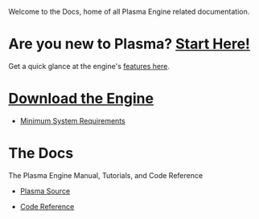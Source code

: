 
Welcome to the Docs, home of all Plasma Engine related documentation. 

 # Are you new to Plasma? [Start Here!](https://github.com/PlasmaEngine/PlasmaDocs/blob/master/getting_started.markdown)
Get a quick glance at the engine's [ features here](https://github.com/PlasmaEngine/PlasmaDocs/blob/master/getting_started/features.markdown). 

 #  [Download the Engine](https://plasmagameengine.com/ )
 - [ Minimum System Requirements](https://github.com/PlasmaEngine/PlasmaDocs/blob/master/getting_started/min_specs.markdown)

 #  The Docs
The Plasma Engine Manual, Tutorials, and Code Reference
  - [Plasma Source](https://github.com/PlasmaEngine/PlasmaDocs/blob/master/plasma_source_documentation.markdown)
 <!-- - [Plasma Editor Documentation](https://github.com/PlasmaEngine/PlasmaDocs/blob/master/plasma_editor_documentation.markdown)
  - [Plasma Manual](https://github.com/zPlasmaEngine/PlasmaDocs/blob/master/plasma_editor_documentation/plasmamanual.markdown)
   - [Lightning In Plasma](https://github.com/PlasmaEngine/PlasmaDocs/blob/master/plasma_editor_documentation/plasmamanual/lightning_in_plasma.markdown)
  - [Tutorials](https://github.com/PlasmaEngine/PlasmaDocs/blob/master/plasma_editor_documentation/tutorials.markdown)
   - [Tutorial Sequences](https://github.com/PlasmaEngine/PlasmaDocs/blob/master/plasma_editor_documentation/tutorials/tutorial_sequences.markdown) -->
 - [Code Reference](https://github.com/PlasmaEngine/PlasmaDocs/blob/master/code_reference.markdown)


